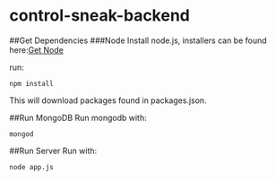 # control-sneak-backend

##Get Dependencies
###Node
Install node.js, installers can be found here:[Get Node](https://nodejs.org/download/)

run:

`npm install`

This will download packages found in packages.json.

##Run MongoDB
Run mongodb with:

`mongod`

##Run Server
Run with:

`node app.js`